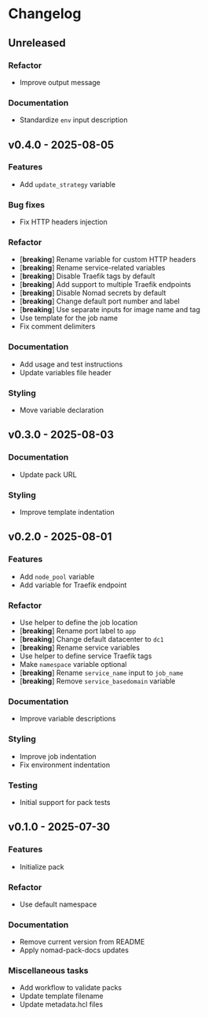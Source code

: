 # Changelog

## Unreleased

### Refactor

- Improve output message

### Documentation

- Standardize `env` input description

## v0.4.0 - 2025-08-05

### Features

- Add `update_strategy` variable

### Bug fixes

- Fix HTTP headers injection

### Refactor

- [**breaking**] Rename variable for custom HTTP headers
- [**breaking**] Rename service-related variables
- [**breaking**] Disable Traefik tags by default
- [**breaking**] Add support to multiple Traefik endpoints
- [**breaking**] Disable Nomad secrets by default
- [**breaking**] Change default port number and label
- [**breaking**] Use separate inputs for image name and tag
- Use template for the job name
- Fix comment delimiters

### Documentation

- Add usage and test instructions
- Update variables file header

### Styling

- Move variable declaration

## v0.3.0 - 2025-08-03

### Documentation

- Update pack URL

### Styling

- Improve template indentation

## v0.2.0 - 2025-08-01

### Features

- Add `node_pool` variable
- Add variable for Traefik endpoint

### Refactor

- Use helper to define the job location
- [**breaking**] Rename port label to `app`
- [**breaking**] Change default datacenter to `dc1`
- [**breaking**] Rename service variables
- Use helper to define service Traefik tags
- Make `namespace` variable optional
- [**breaking**] Rename `service_name` input to `job_name`
- [**breaking**] Remove `service_basedomain` variable

### Documentation

- Improve variable descriptions

### Styling

- Improve job indentation
- Fix environment indentation

### Testing

- Initial support for pack tests

## v0.1.0 - 2025-07-30

### Features

- Initialize pack

### Refactor

- Use default namespace

### Documentation

- Remove current version from README
- Apply nomad-pack-docs updates

### Miscellaneous tasks

- Add workflow to validate packs
- Update template filename
- Update metadata.hcl files
